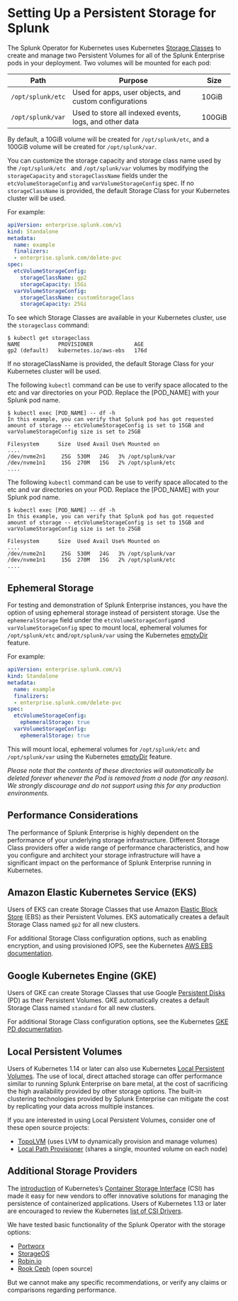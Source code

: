 # Setting Up a Persistent Storage for Splunk

The Splunk Operator for Kubernetes uses Kubernetes [Storage Classes](https://kubernetes.io/docs/concepts/storage/storage-classes/) to create and manage two Persistent Volumes for all of the Splunk Enterprise pods in your deployment. Two volumes will be mounted for each pod:

| Path            | Purpose                                                    | Size   |
| --------------- | ---------------------------------------------------------- | ------ |
| `/opt/splunk/etc` | Used for apps, user objects, and custom configurations | 10GiB |
| `/opt/splunk/var` | Used to store all indexed events, logs, and other data | 100GiB|

By default, a 10GiB volume will be created for `/opt/splunk/etc`, and a 100GiB volume will be created for `/opt/splunk/var`. 

You can customize the storage capacity and storage class name used by the `/opt/splunk/etc ` and `/opt/splunk/var` volumes by modifying the `storageCapacity` and `storageClassName` fields under the `etcVolumeStorageConfig` and `varVolumeStorageConfig` spec. If no `storageClassName` is provided, the default Storage Class for your Kubernetes cluster will be used.

For example:

```yaml
apiVersion: enterprise.splunk.com/v1
kind: Standalone
metadata:
  name: example
  finalizers:
  - enterprise.splunk.com/delete-pvc
spec:
  etcVolumeStorageConfig:
    storageClassName: gp2
    storageCapacity: 15Gi
  varVolumeStorageConfig:
    storageClassName: customStorageClass
    storageCapacity: 25Gi
```
To see which Storage Classes are available in your Kubernetes cluster, use the `storageclass` command:

```
$ kubectl get storageclass
NAME            PROVISIONER             AGE
gp2 (default)   kubernetes.io/aws-ebs   176d
```

If no storageClassName is provided, the default Storage Class for your Kubernetes cluster will be used.

The following `kubectl` command can be use to verify space allocated to the etc and var directories on your POD. 
Replace the [POD_NAME] with your Splunk pod name.

```
$ kubectl exec [POD_NAME] -- df -h
In this example, you can verify that Splunk pod has got requested amount of storage -- etcVolumeStorageConfig is set to 15GB and varVolumeStorageConfig size is set to 25GB

Filesystem      Size  Used Avail Use% Mounted on
....
/dev/nvme2n1     25G  530M   24G   3% /opt/splunk/var
/dev/nvme1n1     15G  270M   15G   2% /opt/splunk/etc
....
```


The following `kubectl` command can be use to verify space allocated to the etc and var directories on your POD. 
Replace the [POD_NAME] with your Splunk pod name.

```
$ kubectl exec [POD_NAME] -- df -h
In this example, you can verify that Splunk pod has got requested amount of storage -- etcVolumeStorageConfig is set to 15GB and varVolumeStorageConfig size is set to 25GB

Filesystem      Size  Used Avail Use% Mounted on
....
/dev/nvme2n1     25G  530M   24G   3% /opt/splunk/var
/dev/nvme1n1     15G  270M   15G   2% /opt/splunk/etc
....
```



## Ephemeral Storage

For testing and demonstration of Splunk Enterprise instances, you have the option of using ephemeral storage instead of persistent storage. Use the `ephemeralStorage` field under the `etcVolumeStorageConfig`and `varVolumeStorageConfig` spec to mount local, ephemeral volumes for `/opt/splunk/etc` and`/opt/splunk/var` using the Kubernetes [emptyDir](https://kubernetes.io/docs/concepts/storage/volumes/#emptydir) feature.

For example:

```yaml
apiVersion: enterprise.splunk.com/v1
kind: Standalone
metadata:
  name: example
  finalizers:
  - enterprise.splunk.com/delete-pvc
spec:
  etcVolumeStorageConfig:
    ephemeralStorage: true
  varVolumeStorageConfig:
    ephemeralStorage: true
```

This will mount local, ephemeral volumes for `/opt/splunk/etc` and
`/opt/splunk/var` using the Kubernetes
[emptyDir](https://kubernetes.io/docs/concepts/storage/volumes/#emptydir) feature.

*Please note that the contents of these directories will automatically be deleted
forever whenever the Pod is removed from a node (for any reason). We strongly
discourage and do not support using this for any production environments.*

## Performance Considerations

The performance of Splunk Enterprise is highly dependent on the performance of your underlying storage infrastructure. Different Storage Class providers offer a wide range of performance characteristics, and how you configure and architect your storage infrastructure will have a significant impact on the performance of Splunk Enterprise running in Kubernetes.


## Amazon Elastic Kubernetes Service (EKS)

Users of EKS can create Storage Classes that use Amazon [Elastic Block Store](https://aws.amazon.com/ebs/) (EBS) as their Persistent Volumes. EKS automatically creates a default Storage Class named `gp2` for all new clusters. 

For additional Storage Class configuration options, such as enabling encryption, and using provisioned IOPS, see the Kubernetes [AWS EBS documentation](https://kubernetes.io/docs/concepts/storage/storage-classes/#aws-ebs).


## Google Kubernetes Engine (GKE)

Users of GKE can create Storage Classes that use Google [Persistent Disks](https://cloud.google.com/persistent-disk/) (PD) as their Persistent Volumes. GKE automatically creates a default Storage Class named `standard` for all new clusters. 

For additional Storage Class configuration options, see the Kubernetes [GKE PD documentation](https://kubernetes.io/docs/concepts/storage/storage-classes/#gce-pd).


## Local Persistent Volumes

Users of Kubernetes 1.14 or later can also use Kubernetes [Local Persistent Volumes](https://kubernetes.io/blog/2019/04/04/kubernetes-1.14-local-persistent-volumes-ga/). The use of local, direct attached storage can offer performance similar to running Splunk Enterprise on bare metal, at the cost of sacrificing the high availability provided by other storage options. The built-in clustering technologies provided by Splunk Enterprise can mitigate the cost by replicating your data across multiple instances.

If you are interested in using Local Persistent Volumes, consider one of these open source projects:

* [TopoLVM](https://blog.kintone.io/entry/topolvm) (uses LVM to dynamically provision and manage volumes)
* [Local Path Provisioner](https://github.com/rancher/local-path-provisioner) (shares a single, mounted volume on each node)


## Additional Storage Providers

The [introduction](https://kubernetes.io/blog/2018/01/introducing-container-storage-interface/) of Kubernetes’s [Container Storage Interface](https://kubernetes.io/blog/2019/01/15/container-storage-interface-ga/) (CSI) has made it easy for new vendors to offer innovative solutions for managing the persistence of containerized applications. Users of Kubernetes 1.13 or later are encouraged to review the Kubernetes [list of CSI Drivers](https://kubernetes-csi.github.io/docs/drivers.html).

We have tested basic functionality of the Splunk Operator with the storage options:

* [Portworx](https://portworx.com/)
* [StorageOS](https://storageos.com/)
* [Robin.io](https://robin.io/)
* [Rook Ceph](https://www.rook.io/) (open source)

But we cannot make any specific recommendations, or verify any claims or comparisons regarding performance.
